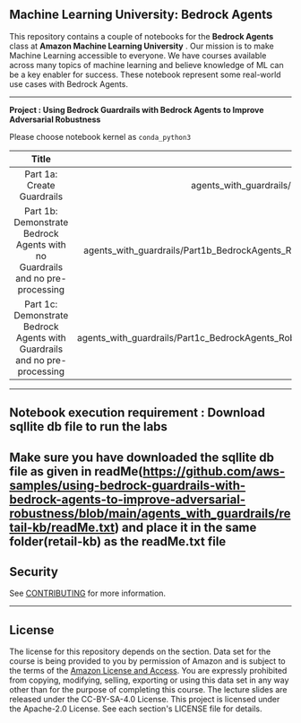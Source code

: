 ## Machine Learning University: Bedrock Agents

This repository contains a couple of notebooks for the __Bedrock Agents__ class at  __Amazon Machine Learning University__ . Our mission is to make Machine Learning accessible to everyone. We have courses available across many topics of machine learning and believe knowledge of ML can be a key enabler for success. These notebook represent some real-world use cases with Bedrock Agents.

---

__Project : Using Bedrock Guardrails with Bedrock Agents to Improve Adversarial Robustness__

Please choose notebook kernel as `conda_python3`

| Title | Studio lab |
| :---: | ---: |
| Part 1a: Create Guardrails| agents_with_guardrails/Part1a_create_guardrails_api.ipynb|
| Part 1b: Demonstrate Bedrock Agents with no Guardrails and no pre-processing | agents_with_guardrails/Part1b_BedrockAgents_RobustnessLab_NoGuardRails.ipynb|
| Part 1c: Demonstrate Bedrock Agents with Guardrails and no pre-processing | agents_with_guardrails/Part1c_BedrockAgents_RobustnessLab_WithGuardRails.ipynb|


---
## Notebook execution requirement : Download sqllite db file to run the labs


Make sure you have downloaded the sqllite db file as given in readMe(https://github.com/aws-samples/using-bedrock-guardrails-with-bedrock-agents-to-improve-adversarial-robustness/blob/main/agents_with_guardrails/retail-kb/readMe.txt) and place it in the same folder(retail-kb) as the readMe.txt file 
---

## Security

See [CONTRIBUTING](CONTRIBUTING.md#security-issue-notifications) for more information.

---

## License
The license for this repository depends on the section.  Data set for the course is being provided to you by permission of Amazon and is subject to the terms of the [Amazon License and Access](https://www.amazon.com/gp/help/customer/display.html?nodeId=201909000). You are expressly prohibited from copying, modifying, selling, exporting or using this data set in any way other than for the purpose of completing this course. The lecture slides are released under the CC-BY-SA-4.0 License.  This project is licensed under the Apache-2.0 License. See each section's LICENSE file for details.
